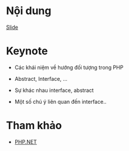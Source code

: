 # Nội dung

[Slide](002-slide.pptx)

# Keynote

+ Các khái niệm về hướng đối tượng trong PHP

 + Abstract, Interface, ...
 
+ Sự khác nhau interface, abstract
+ Một số chú ý liên quan đến interface..

# Tham khảo

+ [PHP.NET]()
